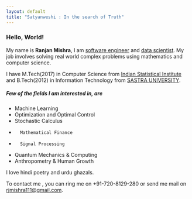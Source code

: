 ```yaml
---
layout: default
title: "Satyanweshi : In the search of Truth"
---
```

### Hello, World!

My name is **Ranjan Mishra**, I am [software engineer](https://en.wikipedia.org/wiki/Software_engineer) and [data scientist](https://en.wikipedia.org/wiki/Data_science). My job involves solving real world complex problems using mathematics and computer science. 

I have M.Tech(2017) in Computer Science from [Indian Statistical Institute](https://en.wikipedia.org/wiki/Indian_Statistical_Institute) and B.Tech(2012) in Information Technology from [SASTRA UNIVERSITY](https://en.wikipedia.org/wiki/Shanmugha_Arts,_Science,_Technology_%26_Research_Academy).

##### Few of the fields I am interested in, are
* 	Machine Learning
* 	Optimization and Optimal Control
* 	Stochastic Calculus
*       Mathematical Finance
*       Signal Processing
* 	Quantum Mechanics & Computing
* 	Anthropometry & Human Growth

I love hindi poetry and urdu ghazals.

To contact me , you can ring me on +91-720-8129-280 or send me mail on [rjmishra111@gmail.com](mailto:rjmishra111@gmail.com).
